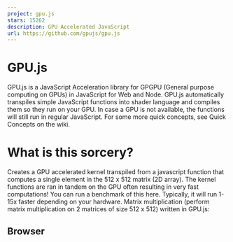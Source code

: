 ```yaml
---
project: gpu.js
stars: 15262
description: GPU Accelerated JavaScript
url: https://github.com/gpujs/gpu.js
---
```


GPU.js
======

GPU.js is a JavaScript Acceleration library for GPGPU (General purpose computing on GPUs) in JavaScript for Web and Node. GPU.js automatically transpiles simple JavaScript functions into shader language and compiles them so they run on your GPU. In case a GPU is not available, the functions will still run in regular JavaScript. For some more quick concepts, see Quick Concepts on the wiki.

What is this sorcery?
=====================

Creates a GPU accelerated kernel transpiled from a javascript function that computes a single element in the 512 x 512 matrix (2D array). The kernel functions are ran in tandem on the GPU often resulting in very fast computations! You can run a benchmark of this here. Typically, it will run 1-15x faster depending on your hardware. Matrix multiplication (perform matrix multiplication on 2 matrices of size 512 x 512) written in GPU.js:

Browser
-------

<script src\="dist/gpu-browser.min.js"\></script\>
<script\>
    // GPU is a constructor and namespace for browser
    const gpu \= new GPU();
    const multiplyMatrix \= gpu.createKernel(function(a, b) {
        let sum \= 0;
        for (let i \= 0; i < 512; i++) {
            sum += a\[this.thread.y\]\[i\] \* b\[i\]\[this.thread.x\];
        }
        return sum;
    }).setOutput(\[512, 512\]);

    const c \= multiplyMatrix(a, b);
</script\>

CDN
---

```
https://unpkg.com/gpu.js@latest/dist/gpu-browser.min.js
https://cdn.jsdelivr.net/npm/gpu.js@latest/dist/gpu-browser.min.js
```

Node
----

const { GPU } \= require('gpu.js');
const gpu \= new GPU();
const multiplyMatrix \= gpu.createKernel(function(a, b) {
    let sum \= 0;
    for (let i \= 0; i < 512; i++) {
        sum += a\[this.thread.y\]\[i\] \* b\[i\]\[this.thread.x\];
    }
    return sum;
}).setOutput(\[512, 512\]);

const c \= multiplyMatrix(a, b);

Typescript
----------

import { GPU } from 'gpu.js';
const gpu \= new GPU();
const multiplyMatrix \= gpu.createKernel(function(a: number\[\]\[\], b: number\[\]\[\]) {
  let sum \= 0;
  for (let i \= 0; i < 512; i++) {
    sum += a\[this.thread.y\]\[i\] \* b\[i\]\[this.thread.x\];
  }
  return sum;
}).setOutput(\[512, 512\]);

const c \= multiplyMatrix(a, b) as number\[\]\[\];

Click here for more typescript examples.

Table of Contents
=================

Notice documentation is off? We do try our hardest, but if you find something, please bring it to our attention, or _become a contributor_!

-   Demos
-   Installation
-   `GPU` Settings
-   `gpu.createKernel` Settings
    -   Declaring variables/functions within kernels
-   Creating and Running Functions
-   Debugging
-   Accepting Input
-   Graphical Output
-   Combining Kernels
-   Create Kernel Map
-   Adding Custom Functions
-   Adding Custom Functions Directly to Kernel
-   Types
-   Loops
-   Pipelining
    -   Cloning Textures
    -   Cleanup pipeline texture memory
-   Offscreen Canvas
-   Cleanup
-   Flattened typed array support
-   Precompiled and Lighter Weight Kernels
    -   using JSON
    -   Exporting kernel
-   Supported Math functions
-   How to check what is supported
-   Typescript Typings
-   Destructured Assignments
-   Dealing With Transpilation
-   Full API reference
-   How possible in node
-   Testing
-   Building
-   Contributors
-   Contributing
-   Terms Explained
-   License

Demos
-----

GPU.js in the wild, all around the net. Add yours here!

-   Temperature interpolation using GPU.js
-   Julia Set Fractal using GPU.js
-   Hello, gpu.js v2
-   Basic gpu.js canvas example
-   Raster projection with GPU.js
-   GPU.js Example: Slow Fade
-   GPU.JS CA Proof of Concept
-   Image Convolution using GPU.js
-   Leaflet + gpu.js canvas
-   Image to GPU.js
-   GPU Accelerated Heatmap using gpu.js
-   Dijkstra’s algorithm in gpu.js
-   Voronoi with gpu.js
-   The gpu.js loop
-   GPU.js Example: Mandelbrot Set
-   GPU.js Example: Mandelbulb
-   Inverse of the distance with gpu.js
-   gpu.js laser detection v2
-   GPU.js Canvas
-   Video Convolution using GPU.js
-   GPU Rock Paper Scissors
-   Shaded relief with gpujs and d3js
-   Caesar Cipher GPU.js Example
-   Matrix Multiplication GPU.js + Angular Example
-   Conway's game of life

Installation
------------

On Linux, ensure you have the correct header files installed: `sudo apt install mesa-common-dev libxi-dev` (adjust for your distribution)

### npm

npm install gpu.js --save

### yarn

yarn add gpu.js

npm package

### Node

const { GPU } \= require('gpu.js');
const gpu \= new GPU();

### Node Typescript **New in V2!**

import { GPU } from 'gpu.js';
const gpu \= new GPU();

### Browser

Download the latest version of GPU.js and include the files in your HTML page using the following tags:

<script src\="dist/gpu-browser.min.js"\></script\>
<script\>
    const gpu \= new GPU();
</script\>

`GPU` Settings
--------------

Settings are an object used to create an instance of `GPU`. Example: `new GPU(settings)`

-   `canvas`: `HTMLCanvasElement`. Optional. For sharing canvas. Example: use THREE.js and GPU.js on same canvas.
-   `context`: `WebGL2RenderingContext` or `WebGLRenderingContext`. For sharing rendering context. Example: use THREE.js and GPU.js on same rendering context.
-   `mode`: Defaults to 'gpu', other values generally for debugging:
    -   'dev' **New in V2!**: VERY IMPORTANT! Use this so you can breakpoint and debug your kernel! This wraps your javascript in loops but DOES NOT transpile your code, so debugging is much easier.
    -   'webgl': Use the `WebGLKernel` for transpiling a kernel
    -   'webgl2': Use the `WebGL2Kernel` for transpiling a kernel
    -   'headlessgl' **New in V2!**: Use the `HeadlessGLKernel` for transpiling a kernel
    -   'cpu': Use the `CPUKernel` for transpiling a kernel
-   `onIstanbulCoverageVariable`: Removed in v2.11.0, use v8 coverage
-   `removeIstanbulCoverage`: Removed in v2.11.0, use v8 coverage

`gpu.createKernel` Settings
---------------------------

Settings are an object used to create a `kernel` or `kernelMap`. Example: `gpu.createKernel(settings)`

-   `output` or `kernel.setOutput(output)`: `array` or `object` that describes the output of kernel. When using `kernel.setOutput()` you _can_ call it after the kernel has compiled if `kernel.dynamicOutput` is `true`, to resize your output. Example:
    -   as array: `[width]`, `[width, height]`, or `[width, height, depth]`
    -   as object: `{ x: width, y: height, z: depth }`
-   `pipeline` or `kernel.setPipeline(true)` **New in V2!**: boolean, default = `false`
    
    -   Causes `kernel()` calls to output a `Texture`. To get array's from a `Texture`, use:
    
    const result \= kernel();
    result.toArray();
    
    -   Can be passed _directly_ into kernels, and is preferred:
    
    kernel(texture);
    
-   `graphical` or `kernel.setGraphical(boolean)`: boolean, default = `false`
-   `loopMaxIterations` or `kernel.setLoopMaxIterations(number)`: number, default = 1000
-   `constants` or `kernel.setConstants(object)`: object, default = null
-   `dynamicOutput` or `kernel.setDynamicOutput(boolean)`: boolean, default = false - turns dynamic output on or off
-   `dynamicArguments` or `kernel.setDynamicArguments(boolean)`: boolean, default = false - turns dynamic arguments (use different size arrays and textures) on or off
-   `optimizeFloatMemory` or `kernel.setOptimizeFloatMemory(boolean)` **New in V2!**: boolean - causes a float32 texture to use all 4 channels rather than 1, using less memory, but consuming more GPU.
-   `precision` or `kernel.setPrecision('unsigned' | 'single')` **New in V2!**: 'single' or 'unsigned' - if 'single' output texture uses float32 for each colour channel rather than 8
-   `fixIntegerDivisionAccuracy` or `kernel.setFixIntegerDivisionAccuracy(boolean)` : boolean - some cards have accuracy issues dividing by factors of three and some other primes (most apple kit?). Default on for affected cards, disable if accuracy not required.
-   `functions` or `kernel.setFunctions(array)`: array, array of functions to be used inside kernel. If undefined, inherits from `GPU` instance. Can also be an array of `{ source: function, argumentTypes: object, returnType: string }`.
-   `nativeFunctions` or `kernel.setNativeFunctions(array)`: object, defined as: `{ name: string, source: string, settings: object }`. This is generally set via using GPU.addNativeFunction()
    -   VERY IMPORTANT! - Use this to add special native functions to your environment when you need specific functionality is needed.
-   `injectedNative` or `kernel.setInjectedNative(string)` **New in V2!**: string, defined as: `{ functionName: functionSource }`. This is for injecting native code before translated kernel functions.
-   `subKernels` or `kernel.setSubKernels(array)`: array, generally inherited from `GPU` instance.
-   `immutable` or `kernel.setImmutable(boolean)`: boolean, default = `false`
    -   VERY IMPORTANT! - This was removed in v2.4.0 - v2.7.0, and brought back in v2.8.0 by popular demand, please upgrade to get the feature
-   `strictIntegers` or `kernel.setStrictIntegers(boolean)`: boolean, default = `false` - allows undefined argumentTypes and function return values to use strict integer declarations.
-   `useLegacyEncoder` or `kernel.setUseLegacyEncoder(boolean)`: boolean, default `false` - more info here.
-   `tactic` or `kernel.setTactic('speed' | 'balanced' | 'precision')` **New in V2!**: Set the kernel's tactic for compilation. Allows for compilation to better fit how GPU.js is being used (internally uses `lowp` for 'speed', `mediump` for 'balanced', and `highp` for 'precision'). Default is lowest resolution supported for output.

Creating and Running Functions
------------------------------

Depending on your output type, specify the intended size of your output. You cannot have an accelerated function that does not specify any output size.

Output size

How to specify output size

How to reference in kernel

1D

`[length]`

`value[this.thread.x]`

2D

`[width, height]`

`value[this.thread.y][this.thread.x]`

3D

`[width, height, depth]`

`value[this.thread.z][this.thread.y][this.thread.x]`

const settings \= {
    output: \[100\]
};

or

// You can also use x, y, and z
const settings \= {
    output: { x: 100 }
};

Create the function you want to run on the GPU. The first input parameter to `createKernel` is a kernel function which will compute a single number in the output. The thread identifiers, `this.thread.x`, `this.thread.y` or `this.thread.z` will allow you to specify the appropriate behavior of the kernel function at specific positions of the output.

const kernel \= gpu.createKernel(function() {
    return this.thread.x;
}, settings);

The created function is a regular JavaScript function, and you can use it like one.

kernel();
// Result: Float32Array\[0, 1, 2, 3, ... 99\]

Note: Instead of creating an object, you can use the chainable shortcut methods as a neater way of specifying settings.

const kernel \= gpu.createKernel(function() {
    return this.thread.x;
}).setOutput(\[100\]);

kernel();
// Result: Float32Array\[0, 1, 2, 3, ... 99\]

### Declaring variables/functions within kernels

GPU.js makes variable declaration inside kernel functions easy. Variable types supported are:

-   `Number` (Integer or Number), example: `let value = 1` or `let value = 1.1`
-   `Boolean`, example: `let value = true`
-   `Array(2)`, example: `let value = [1, 1]`
-   `Array(3)`, example: `let value = [1, 1, 1]`
-   `Array(4)`, example: `let value = [1, 1, 1, 1]`
-   `private Function`, example: `function myFunction(value) { return value + 1; }`

`Number` kernel example:

const kernel \= gpu.createKernel(function() {
 const i \= 1;
 const j \= 0.89;
 return i + j;
}).setOutput(\[100\]);

`Boolean` kernel example:

const kernel \= gpu.createKernel(function() {
  const i \= true;
  if (i) return 1;
  return 0;
}).setOutput(\[100\]);

`Array(2)` kernel examples: Using declaration

const kernel \= gpu.createKernel(function() {
 const array2 \= \[0.08, 2\];
 return array2;
}).setOutput(\[100\]);

Directly returned

const kernel \= gpu.createKernel(function() {
 return \[0.08, 2\];
}).setOutput(\[100\]);

`Array(3)` kernel example: Using declaration

const kernel \= gpu.createKernel(function() {
 const array2 \= \[0.08, 2, 0.1\];
 return array2;
}).setOutput(\[100\]);

Directly returned

const kernel \= gpu.createKernel(function() {
 return \[0.08, 2, 0.1\];
}).setOutput(\[100\]);

`Array(4)` kernel example: Using declaration

const kernel \= gpu.createKernel(function() {
 const array2 \= \[0.08, 2, 0.1, 3\];
 return array2;
}).setOutput(\[100\]);

Directly returned

const kernel \= gpu.createKernel(function() {
 return \[0.08, 2, 0.1, 3\];
}).setOutput(\[100\]);

`private Function` kernel example:

const kernel \= gpu.createKernel(function() {
  function myPrivateFunction() {
    return \[0.08, 2, 0.1, 3\];
  }
  
  return myPrivateFunction(); // <-- type inherited here
}).setOutput(\[100\]);

Debugging
---------

Debugging can be done in a variety of ways, and there are different levels of debugging.

-   Debugging kernels with breakpoints can be done with `new GPU({ mode: 'dev' })`
    -   This puts `GPU.js` into development mode. Here you can insert breakpoints, and be somewhat liberal in how your kernel is developed.
    -   This mode _does not_ actually "compile" (parse, and eval) a kernel, it simply iterates on your code.
    -   You can break a lot of rules here, because your kernel's function still has context of the state it came from.
    -   PLEASE NOTE: Mapped kernels are not supported in this mode. They simply cannot work because of context.
    -   Example:
        
        const gpu \= new GPU({ mode: 'dev' });
        const kernel \= gpu.createKernel(function(arg1, time) {
            // put a breakpoint on the next line, and watch it get hit
            const v \= arg1\[this.thread.y\]\[this.thread.x \* time\];
            return v;
        }, { output: \[100, 100\] });
        
-   Debugging actual kernels on CPU with `debugger`:
    -   This will cause "breakpoint" like behaviour, but in an actual CPU kernel. You'll peer into the compiled kernel here, for a CPU.
    -   Example:
        
        const gpu \= new GPU({ mode: 'cpu' });
        const kernel \= gpu.createKernel(function(arg1, time) {
            debugger; // <--NOTICE THIS, IMPORTANT!
            const v \= arg1\[this.thread.y\]\[this.thread.x \* time\];
            return v;
        }, { output: \[100, 100\] });
        
-   Debugging an actual GPU kernel:
    -   There are no breakpoints available on the GPU, period. By providing the same level of abstraction and logic, the above methods should give you enough insight to debug, but sometimes we just need to see what is on the GPU.
    -   Be VERY specific and deliberate, and use the kernel to your advantage, rather than just getting frustrated or giving up.
    -   Example:
        
        const gpu \= new GPU({ mode: 'cpu' });
        const kernel \= gpu.createKernel(function(arg1, time) {
          const x \= this.thread.x \* time;
          return x; // <--NOTICE THIS, IMPORTANT!
          const v \= arg1\[this.thread.y\]\[x\];
          return v;
        }, { output: \[100, 100\] });
        
        In this example, we return early the value of x, to see exactly what it is. The rest of the logic is ignored, but now you can see the value that is calculated from `x`, and debug it. This is an overly simplified problem.
    -   Sometimes you need to solve graphical problems, that can be done similarly.
    -   Example:
        
        const gpu \= new GPU({ mode: 'cpu' });
        const kernel \= gpu.createKernel(function(arg1, time) {
          const x \= this.thread.x \* time;
          if (x < 4 || x \> 2) {
            // RED
            this.color(1, 0, 0); // <--NOTICE THIS, IMPORTANT!
            return;
          }
          if (x \> 6 && x < 12) {
            // GREEN
            this.color(0, 1, 0); // <--NOTICE THIS, IMPORTANT!
            return;
          }
          const v \= arg1\[this.thread.y\]\[x\];
          return v;
        }, { output: \[100, 100\], graphical: true });
        
        Here we are making the canvas red or green depending on the value of `x`.

Accepting Input
---------------

### Supported Input Types

-   Numbers
-   1d,2d, or 3d Array of numbers
    -   Arrays of `Array`, `Float32Array`, `Int16Array`, `Int8Array`, `Uint16Array`, `uInt8Array`
-   Pre-flattened 2d or 3d Arrays using 'Input', for faster upload of arrays
    
    -   Example:
    
    const { input } \= require('gpu.js');
    const value \= input(flattenedArray, \[width, height, depth\]);
    
-   HTML Image
-   Array of HTML Images
-   Video Element **New in V2!** To define an argument, simply add it to the kernel function like regular JavaScript.

### Input Examples

const kernel \= gpu.createKernel(function(x) {
    return x;
}).setOutput(\[100\]);

kernel(42);
// Result: Float32Array\[42, 42, 42, 42, ... 42\]

Similarly, with array inputs:

const kernel \= gpu.createKernel(function(x) {
    return x\[this.thread.x % 3\];
}).setOutput(\[100\]);

kernel(\[1, 2, 3\]);
// Result: Float32Array\[1, 2, 3, 1, ... 1 \]

An HTML Image:

const kernel \= gpu.createKernel(function(image) {
    const pixel \= image\[this.thread.y\]\[this.thread.x\];
    this.color(pixel\[0\], pixel\[1\], pixel\[2\], pixel\[3\]);
})
  .setGraphical(true)
  .setOutput(\[100, 100\]);

const image \= document.createElement('img');
image.src \= 'my/image/source.png';
image.onload \= () \=> {
  kernel(image);
  // Result: colorful image
  
  document.getElementsByTagName('body')\[0\].appendChild(kernel.canvas);
};

An Array of HTML Images:

const kernel \= gpu.createKernel(function(image) {
    const pixel \= image\[this.thread.z\]\[this.thread.y\]\[this.thread.x\];
    this.color(pixel\[0\], pixel\[1\], pixel\[2\], pixel\[3\]);
})
  .setGraphical(true)
  .setOutput(\[100, 100\]);

const image1 \= document.createElement('img');
image1.src \= 'my/image/source1.png';
image1.onload \= onload;
const image2 \= document.createElement('img');
image2.src \= 'my/image/source2.png';
image2.onload \= onload;
const image3 \= document.createElement('img');
image3.src \= 'my/image/source3.png';
image3.onload \= onload;
const totalImages \= 3;
let loadedImages \= 0;
function onload() {
  loadedImages++;
  if (loadedImages \=== totalImages) {
    kernel(\[image1, image2, image3\]);
    // Result: colorful image composed of many images

     document.getElementsByTagName('body')\[0\].appendChild(kernel.canvas);
  }
};

An HTML Video: **New in V2!**

const kernel \= gpu.createKernel(function(videoFrame) {
    const pixel \= videoFrame\[this.thread.y\]\[this.thread.x\];
    this.color(pixel\[0\], pixel\[1\], pixel\[2\], pixel\[3\]);
})
  .setGraphical(true)
  .setOutput(\[100, 100\]);

const video \= new document.createElement('video');
video.src \= 'my/video/source.webm';
kernel(image); //note, try and use requestAnimationFrame, and the video should be ready or playing
// Result: video frame

Graphical Output
----------------

Sometimes, you want to produce a `canvas` image instead of doing numeric computations. To achieve this, set the `graphical` flag to `true` and the output dimensions to `[width, height]`. The thread identifiers will now refer to the `x` and `y` coordinate of the pixel you are producing. Inside your kernel function, use `this.color(r,g,b)` or `this.color(r,g,b,a)` to specify the color of the pixel.

For performance reasons, the return value of your function will no longer be anything useful. Instead, to display the image, retrieve the `canvas` DOM node and insert it into your page.

const render \= gpu.createKernel(function() {
    this.color(0, 0, 0, 1);
})
  .setOutput(\[20, 20\])
  .setGraphical(true);

render();

const canvas \= render.canvas;
document.getElementsByTagName('body')\[0\].appendChild(canvas);

Note: To animate the rendering, use `requestAnimationFrame` instead of `setTimeout` for optimal performance. For more information, see this.

### .getPixels() **New in V2!**

To make it easier to get pixels from a context, use `kernel.getPixels()`, which returns a flat array similar to what you get from WebGL's `readPixels` method. A note on why: webgl's `readPixels` returns an array ordered differently from javascript's `getImageData`. This makes them behave similarly. While the values may be somewhat different, because of graphical precision available in the kernel, and alpha, this allows us to easily get pixel data in unified way.

Example:

const render \= gpu.createKernel(function() {
    this.color(0, 0, 0, 1);
})
  .setOutput(\[20, 20\])
  .setGraphical(true);

render();
const pixels \= render.getPixels();
// \[r,g,b,a, r,g,b,a...

### Alpha

Currently, if you need alpha do something like enabling `premultipliedAlpha` with your own gl context:

const canvas \= DOM.canvas(500, 500);
const gl \= canvas.getContext('webgl2', { premultipliedAlpha: false });

const gpu \= new GPU({
  canvas,
  context: gl
});
const krender \= gpu.createKernel(function(x) {
  this.color(this.thread.x / 500, this.thread.y / 500, x\[0\], x\[1\]);
})
  .setOutput(\[500, 500\])
  .setGraphical(true);

Combining kernels
-----------------

Sometimes you want to do multiple math operations on the gpu without the round trip penalty of data transfer from cpu to gpu to cpu to gpu, etc. To aid this there is the `combineKernels` method. _**Note:**_ Kernels can have different output sizes.

const add \= gpu.createKernel(function(a, b) {
  return a\[this.thread.x\] + b\[this.thread.x\];
}).setOutput(\[20\]);

const multiply \= gpu.createKernel(function(a, b) {
  return a\[this.thread.x\] \* b\[this.thread.x\];
}).setOutput(\[20\]);

const superKernel \= gpu.combineKernels(add, multiply, function(a, b, c) {
  return multiply(add(a, b), c);
});

superKernel(a, b, c);

This gives you the flexibility of using multiple transformations but without the performance penalty, resulting in a much much MUCH faster operation.

Create Kernel Map
-----------------

Sometimes you want to do multiple math operations in one kernel, and save the output of each of those operations. An example is **Machine Learning** where the previous output is required for back propagation. To aid this there is the `createKernelMap` method.

### object outputs

const megaKernel \= gpu.createKernelMap({
  addResult: function add(a, b) {
    return a + b;
  },
  multiplyResult: function multiply(a, b) {
    return a \* b;
  },
}, function(a, b, c) {
  return multiply(add(a\[this.thread.x\], b\[this.thread.x\]), c\[this.thread.x\]);
}, { output: \[10\] });

megaKernel(a, b, c);
// Result: { addResult: Float32Array, multiplyResult: Float32Array, result: Float32Array }

### array outputs

const megaKernel \= gpu.createKernelMap(\[
  function add(a, b) {
    return a + b;
  },
  function multiply(a, b) {
    return a \* b;
  }
\], function(a, b, c) {
  return multiply(add(a\[this.thread.x\], b\[this.thread.x\]), c\[this.thread.x\]);
}, { output: \[10\] });

megaKernel(a, b, c);
// Result: { 0: Float32Array, 1: Float32Array, result: Float32Array }

This gives you the flexibility of using parts of a single transformation without the performance penalty, resulting in much much _MUCH_ faster operation.

Adding custom functions
-----------------------

### To `GPU` instance

use `gpu.addFunction(function() {}, settings)` for adding custom functions to all kernels. Needs to be called BEFORE `gpu.createKernel`. Example:

gpu.addFunction(function mySuperFunction(a, b) {
  return a \- b;
});
function anotherFunction(value) {
  return value + 1;
}
gpu.addFunction(anotherFunction);
const kernel \= gpu.createKernel(function(a, b) {
  return anotherFunction(mySuperFunction(a\[this.thread.x\], b\[this.thread.x\]));
}).setOutput(\[20\]);

### To `Kernel` instance

use `kernel.addFunction(function() {}, settings)` for adding custom functions to all kernels. Example:

kernel.addFunction(function mySuperFunction(a, b) {
  return a \- b;
});
function anotherFunction(value) {
  return value + 1;
}
kernel.addFunction(anotherFunction);
const kernel \= gpu.createKernel(function(a, b) {
  return anotherFunction(mySuperFunction(a\[this.thread.x\], b\[this.thread.x\]));
}).setOutput(\[20\]);

### Adding strongly typed functions

To manually strongly type a function you may use settings. By setting this value, it makes the build step of the kernel less resource intensive. Settings take an optional hash values:

-   `returnType`: optional, defaults to inference from `FunctionBuilder`, the value you'd like to return from the function.
-   `argumentTypes`: optional, defaults to inference from `FunctionBuilder` for each param, a hash of param names with values of the return types.

Example on `GPU` instance:

gpu.addFunction(function mySuperFunction(a, b) {
  return \[a \- b\[1\], b\[0\] \- a\];
}, { argumentTypes: { a: 'Number', b: 'Array(2)'}, returnType: 'Array(2)' });

Example on `Kernel` instance:

kernel.addFunction(function mySuperFunction(a, b) {
  return \[a \- b\[1\], b\[0\] \- a\];
}, { argumentTypes: { a: 'Number', b: 'Array(2)'}, returnType: 'Array(2)' });

NOTE: GPU.js infers types if they are not defined and is generally able to detect the types you need, however 'Array(2)', 'Array(3)', and 'Array(4)' are exceptions, at least on the kernel level. Also, it is nice to have power over the automatic type inference system.

Adding custom functions directly to kernel
------------------------------------------

function mySuperFunction(a, b) {
  return a \- b;
}
const kernel \= gpu.createKernel(function(a, b) {
  return mySuperFunction(a\[this.thread.x\], b\[this.thread.x\]);
})
  .setOutput(\[20\])
  .setFunctions(\[mySuperFunction\]);

Types
-----

GPU.js does type inference when types are not defined, so even if you code weak type, you are typing strongly typed. This is needed because c++, which glsl is a subset of, is, of course, strongly typed. Types that can be used with GPU.js are as follows:

### Argument Types

-   'Array'
-   'Array(2)' **New in V2!**
-   'Array(3)' **New in V2!**
-   'Array(4)' **New in V2!**
-   'Array1D(2)' **New in V2!**
-   'Array1D(3)' **New in V2!**
-   'Array1D(4)' **New in V2!**
-   'Array2D(2)' **New in V2!**
-   'Array2D(3)' **New in V2!**
-   'Array2D(4)' **New in V2!**
-   'Array3D(2)' **New in V2!**
-   'Array3D(3)' **New in V2!**
-   'Array3D(4)' **New in V2!**
-   'HTMLCanvas' **New in V2.6**
-   'OffscreenCanvas' **New in V2.13**
-   'HTMLImage'
-   'ImageBitmap' **New in V2.14**
-   'ImageData' **New in V2.15**
-   'HTMLImageArray'
-   'HTMLVideo' **New in V2!**
-   'Number'
-   'Float'
-   'Integer'
-   'Boolean' **New in V2!**

### Return Types

NOTE: These refer the the return type of the kernel function, the actual result will always be a collection in the size of the defined `output`

-   'Array(2)'
-   'Array(3)'
-   'Array(4)'
-   'Number'
-   'Float'
-   'Integer'

### Internal Types

Types generally used in the `Texture` class, for #pipelining or for advanced usage.

-   'ArrayTexture(1)' **New in V2!**
-   'ArrayTexture(2)' **New in V2!**
-   'ArrayTexture(3)' **New in V2!**
-   'ArrayTexture(4)' **New in V2!**
-   'NumberTexture'
-   'MemoryOptimizedNumberTexture' **New in V2!**

Loops
-----

-   Any loops defined inside the kernel must have a maximum iteration count defined by the loopMaxIterations setting.
-   Other than defining the iterations by a constant or fixed value as shown Dynamic sized via constants, you can also simply pass the number of iterations as a variable to the kernel

### Dynamic sized via constants

const matMult \= gpu.createKernel(function(a, b) {
    var sum \= 0;
    for (var i \= 0; i < this.constants.size; i++) {
        sum += a\[this.thread.y\]\[i\] \* b\[i\]\[this.thread.x\];
    }
    return sum;
}, {
  constants: { size: 512 },
  output: \[512, 512\],
});

### Fixed sized

const matMult \= gpu.createKernel(function(a, b) {
    var sum \= 0;
    for (var i \= 0; i < 512; i++) {
        sum += a\[this.thread.y\]\[i\] \* b\[i\]\[this.thread.x\];
    }
    return sum;
}).setOutput(\[512, 512\]);

Pipelining
----------

Pipeline is a feature where values are sent directly from kernel to kernel via a texture. This results in extremely fast computing. This is achieved with the kernel setting `pipeline: boolean` or by calling `kernel.setPipeline(true)` In an effort to make the CPU and GPU work similarly, pipeline on CPU and GPU modes causes the kernel result to be reused when `immutable: false` (which is default). If you'd like to keep kernel results around, use `immutable: true` and ensure you cleanup memory:

-   In gpu mode using `texture.delete()` when appropriate.
-   In cpu mode allowing values to go out of context

### Cloning Textures **New in V2!**

When using pipeline mode the outputs from kernels can be cloned using `texture.clone()`.

const kernel1 \= gpu.createKernel(function(v) {
    return v\[this.thread.x\];
})
  .setPipeline(true)
  .setOutput(\[100\]);

const kernel2 \= gpu.createKernel(function(v) {
    return v\[this.thread.x\];
})
  .setOutput(\[100\]);

const result1 \= kernel1(array);
// Result: Texture
console.log(result1.toArray());
// Result: Float32Array\[0, 1, 2, 3, ... 99\]

const result2 \= kernel2(result1);
// Result: Float32Array\[0, 1, 2, 3, ... 99\]

### Cleanup pipeline texture memory **New in V2.4!**

When using `kernel.immutable = true` recycling GPU memory is handled internally, but a good practice is to clean up memory you no longer need it. Cleanup kernel outputs by using `texture.delete()` to keep GPU memory as small as possible.

NOTE: Internally textures will only release from memory if there are no references to them. When using pipeline mode on a kernel `K` the output for each call will be a newly allocated texture `T`. If, after getting texture `T` as an output, `T.delete()` is called, the next call to K will reuse `T` as its output texture.

Alternatively, if you'd like to clear out a `texture` and yet keep it in memory, you may use `texture.clear()`, which will cause the `texture` to persist in memory, but its internal values to become all zeros.

Offscreen Canvas
----------------

GPU.js supports offscreen canvas where available. Here is an example of how to use it with two files, `gpu-worker.js`, and `index.js`:

file: `gpu-worker.js`

importScripts('path/to/gpu.js');
onmessage \= function() {
  // define gpu instance
  const gpu \= new GPU();

  // input values
  const a \= \[1,2,3\];
  const b \= \[3,2,1\];

  // setup kernel
  const kernel \= gpu.createKernel(function(a, b) {
    return a\[this.thread.x\] \- b\[this.thread.x\];
  })
    .setOutput(\[3\]);

  // output some results!
  postMessage(kernel(a, b));
};

file: `index.js`

var worker \= new Worker('gpu-worker.js');
worker.onmessage \= function(e) {
  var result \= e.data;
  console.log(result);
};

Cleanup
-------

-   for instances of `GPU` use the `destroy` method. Example: `gpu.destroy()`
-   for instances of `Kernel` use the `destroy` method. Example: `kernel.destroy()`
-   for instances of `Texture` use the `delete` method. Example: `texture.delete()`
-   for instances of `Texture` that you might want to reuse/reset to zeros, use the `clear` method. Example: `texture.clear()`

Flattened typed array support
-----------------------------

To use the useful `x`, `y`, `z` `thread` lookup api inside of GPU.js, and yet use flattened arrays, there is the `Input` type. This is generally much faster for when sending values to the gpu, especially with larger data sets. Usage example:

const { GPU, input, Input } \= require('gpu.js');
const gpu \= new GPU();
const kernel \= gpu.createKernel(function(a, b) {
  return a\[this.thread.y\]\[this.thread.x\] + b\[this.thread.y\]\[this.thread.x\];
}).setOutput(\[3,3\]);

kernel(
  input(
    new Float32Array(\[1,2,3,4,5,6,7,8,9\]),
    \[3, 3\]
  ),
  input(
    new Float32Array(\[1,2,3,4,5,6,7,8,9\]),
    \[3, 3\]
  )
);

Note: `input(value, size)` is a simple pointer for `new Input(value, size)`

Precompiled and Lighter Weight Kernels
--------------------------------------

### using JSON

GPU.js packs a lot of functionality into a single file, such as a complete javascript parse, which may not be needed in some cases. To aid in keeping your kernels lightweight, the `kernel.toJSON()` method was added. This allows you to reuse a previously built kernel, without the need to re-parse the javascript. Here is an example:

const gpu \= new GPU();
const kernel \= gpu.createKernel(function() {
  return \[1,2,3,4\];
}, { output: \[1\] });
console.log(kernel()); // \[Float32Array(\[1,2,3,4\])\];
const json \= kernel.toJSON();
const newKernelFromJson \= gpu.createKernel(json);
console.log(newKernelFromJSON()); // \[Float32Array(\[1,2,3,4\])\];

NOTE: There is lighter weight, pre-built, version of GPU.js to assist with serializing from to and from json in the dist folder of the project, which include:

-   dist/gpu-browser-core.js
-   dist/gpu-browser-core.min.js

### Exporting kernel

GPU.js supports seeing exactly how it is interacting with the graphics processor by means of the `kernel.toString(...)` method. This method, when called, creates a kernel that executes _exactly the instruction set given to the GPU (or CPU)_ _as a very tiny reusable function_ that instantiates a kernel.

NOTE: When exporting a kernel and using `constants` the following constants are _not changeable_:

-   `Array(2)`
-   `Array(3)`
-   `Array(4)`
-   `Integer`
-   `Number`
-   `Float`
-   `Boolean`

Here is an example used to/from file:

import { GPU } from 'gpu.js';
import \* as fs from 'fs';
const gpu \= new GPU();
const kernel \= gpu.createKernel(function(v) {
  return this.thread.x + v + this.constants.v1;
}, { output: \[10\], constants: { v1: 100 } });
const result \= kernel(1);
const kernelString \= kernel.toString(1);
fs.writeFileSync('./my-exported-kernel.js', 'module.exports = ' + kernelString);
import \* as MyExportedKernel from './my-exported-kernel';
import gl from 'gl';
const myExportedKernel \= MyExportedKernel({ context: gl(1,1), constants: { v1: 100 } });

Here is an example for just-in-time function creation:

const gpu \= new GPU();
const kernel \= gpu.createKernel(function(a) {
  let sum \= 0;
  for (let i \= 0; i < 6; i++) {
    sum += a\[this.thread.x\]\[i\];
  }
  return sum;
  }, { output: \[6\] });
kernel(input(a, \[6, 6\]));
const kernelString \= kernel.toString(input(a, \[6, 6\]));
const newKernel \= new Function('return ' + kernelString)()({ context });
newKernel(input(a, \[6, 6\]));

#### using constants with `kernel.toString(...args)`

You can assign _some_ new constants when using the function output from `.toString()`,

Supported Math functions
------------------------

Since the code running in the kernel is actually compiled to GLSL code, not all functions from the JavaScript Math module are supported.

This is a list of the supported ones:

-   `Math.abs()`
-   `Math.acos()`
-   `Math.acosh()`
-   `Math.asin()`
-   `Math.asinh()`
-   `Math.atan()`
-   `Math.atanh()`
-   `Math.atan2()`
-   `Math.cbrt()`
-   `Math.ceil()`
-   `Math.cos()`
-   `Math.cosh()`
-   `Math.exp()`
-   `Math.expm1()`
-   `Math.floor()`
-   `Math.fround()`
-   `Math.imul()`
-   `Math.log()`
-   `Math.log10()`
-   `Math.log1p()`
-   `Math.log2()`
-   `Math.max()`
-   `Math.min()`
-   `Math.pow()`
-   `Math.random()`
    -   A note on random. We use a plugin to generate random. Random seeded _and_ generated, _both from the GPU_, is not as good as random from the CPU as there are more things that the CPU can seed random from. However, we seed random on the GPU, _from a random value in the CPU_. We then seed the subsequent randoms from the previous random value. So we seed from CPU, and generate from GPU. Which is still not as good as CPU, but closer. While this isn't perfect, it should suffice in most scenarios. In any case, we must give thanks to RandomPower, and this issue, for assisting in improving our implementation of random.
-   `Math.round()`
-   `Math.sign()`
-   `Math.sin()`
-   `Math.sinh()`
-   `Math.sqrt()`
-   `Math.tan()`
-   `Math.tanh()`
-   `Math.trunc()`

This is a list and reasons of unsupported ones:

-   `Math.clz32` - bits directly are hard
-   `Math.hypot` - dynamically sized

How to check what is supported
------------------------------

To assist with mostly unit tests, but perhaps in scenarios outside of GPU.js, there are the following logical checks to determine what support level the system executing a GPU.js kernel may have:

-   `GPU.disableValidation()` - turn off all kernel validation
-   `GPU.enableValidation()` - turn on all kernel validation
-   `GPU.isGPUSupported`: `boolean` - checks if GPU is in-fact supported
-   `GPU.isKernelMapSupported`: `boolean` - checks if kernel maps are supported
-   `GPU.isOffscreenCanvasSupported`: `boolean` - checks if offscreen canvas is supported
-   `GPU.isWebGLSupported`: `boolean` - checks if WebGL v1 is supported
-   `GPU.isWebGL2Supported`: `boolean` - checks if WebGL v2 is supported
-   `GPU.isHeadlessGLSupported`: `boolean` - checks if headlessgl is supported
-   `GPU.isCanvasSupported`: `boolean` - checks if canvas is supported
-   `GPU.isGPUHTMLImageArraySupported`: `boolean` - checks if the platform supports HTMLImageArray's
-   `GPU.isSinglePrecisionSupported`: `boolean` - checks if the system supports single precision float 32 values

Typescript Typings
------------------

Typescript is supported! Typings can be found here! For strongly typed kernels:

import { GPU, IKernelFunctionThis } from 'gpu.js';
const gpu \= new GPU();

function kernelFunction(this: IKernelFunctionThis): number {
  return 1 + this.thread.x;
}

const kernelMap \= gpu.createKernel<typeof kernelFunction\>(kernelFunction)
  .setOutput(\[3,3,3\]);

const result \= kernelMap();

console.log(result as number\[\]\[\]\[\]);

For strongly typed mapped kernels:

import { GPU, Texture, IKernelFunctionThis } from 'gpu.js';
const gpu \= new GPU();

function kernelFunction(this: IKernelFunctionThis): \[number, number\] {
  return \[1, 1\];
}

function subKernel(): \[number, number\] {
  return \[1, 1\];
}

const kernelMap \= gpu.createKernelMap<typeof kernelFunction\>({
  test: subKernel,
}, kernelFunction)
  .setOutput(\[1\])
  .setPipeline(true);

const result \= kernelMap();

console.log((result.test as Texture).toArray() as \[number, number\]\[\]);

For extending constants:

import { GPU, IKernelFunctionThis } from 'gpu.js';
const gpu \= new GPU();

interface IConstants {
  screen: \[number, number\];
}

type This \= {
  constants: IConstants
} & IKernelFunctionThis;

function kernelFunction(this: This): number {
  const { screen } \= this.constants;
  return 1 + screen\[0\];
}

const kernelMap \= gpu.createKernel<typeof kernelFunction\>(kernelFunction)
  .setOutput(\[3,3,3\])
  .setConstants<IConstants\>({
    screen: \[1, 1\]
  });

const result \= kernelMap();

console.log(result as number\[\]\[\]\[\]);

Click here for more typescript examples.

Destructured Assignments **New in V2!**
---------------------------------------

Destructured Objects and Arrays work in GPU.js.

-   Object destructuring
    
    const gpu \= new GPU();
    const kernel \= gpu.createKernel(function() {
      const { thread: {x, y} } \= this;
      return x + y;
    }, { output: \[2\] });
    console.log(kernel());
    
-   Array destructuring
    
    const gpu \= new GPU();
    const kernel \= gpu.createKernel(function(array) {
      const \[first, second\] \= array;
      return first + second; 
    }, {
      output: \[2\],
      argumentTypes: { array: 'Array(2)' }
    });
    console.log(kernel(\[1, 2\]));
    

Dealing With Transpilation
--------------------------

Transpilation doesn't do the best job of keeping code beautiful. To aid in this endeavor GPU.js can handle some scenarios to still aid you harnessing the GPU in less than ideal circumstances. Here is a list of a few things that GPU.js does to fix transpilation:

-   When a transpiler such as Babel changes `myCall()` to `(0, _myCall.myCall)`, it is gracefully handled.

Full API Reference
------------------

You can find a complete API reference here.

How possible in node?
---------------------

GPU.js uses HeadlessGL in node for GPU acceleration. GPU.js is written in such a way, you can introduce your own backend. Have a suggestion? We'd love to hear it!

Terms Explained
---------------

-   Kernel - A function that is tightly coupled to program that runs on the Graphic Processor
-   Texture - A graphical artifact that is packed with data, in the case of GPU.js, bit shifted parts of a 32 bit floating point decimal

Testing
-------

Testing is done (right now) manually, (help wanted here if you can!), using the following:

-   For browser, setup a webserver on the root of the gpu.js project and visit http://url/test/all.html
-   For node, run either of the 3 commands:
    -   `yarn test test/features`
    -   `yarn test test/internal`
    -   `yarn test test/issues`

Building
--------

Building isn't required on node, but is for browser. To build the browser's files, run: `yarn make`

Get Involved!
=============

Contributing
------------

Contributors are welcome! Create a merge request to the `develop` branch and we will gladly review it. If you wish to get write access to the repository, please email us and we will review your application and grant you access to the `develop` branch.

We promise never to pass off your code as ours.

### Issues

If you have an issue, either a bug or a feature you think would benefit your project let us know and we will do our best.

Create issues here and follow the template.

### Contributors

This project exists thanks to all the people who contribute. \[Contribute\].

### Backers

Thank you to all our backers! 🙏 \[Become a backer\]

### Sponsors

Support this project by becoming a sponsor. Your logo will show up here with a link to your website. \[Become a sponsor\]

Sponsored NodeJS GPU environment from LeaderGPU - These guys rock!

Sponsored Browser GPU environment's from BrowserStack - Second to none!

License
-------
